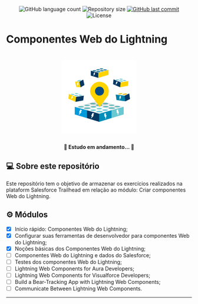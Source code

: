 <p align="center">
  <img alt="GitHub language count" src="https://img.shields.io/github/languages/count/grochavieira/trailhead_create_lwc?color=%2304D361&style=flat">

  <img alt="Repository size" src="https://img.shields.io/github/repo-size/grochavieira/trailhead_create_lwc?style=flat">
  
  <a href="https://github.com/grochavieira/trailhead_create_lwc/commits/master">
    <img alt="GitHub last commit" src="https://img.shields.io/github/last-commit/grochavieira/trailhead_create_lwc?style=flat">
  </a>
    
   <img alt="License" src="https://img.shields.io/badge/license-MIT-brightgreen?style=flat">
 
</p>

# Componentes Web do Lightning

<h1 align="center">
    <img src="./.github/badge.png" />
</h1>

<h4 align="center"> 
	🚧  Estudo em andamento... 🚧
</h4>

## 💻 Sobre este repositório

Este repositório tem o objetivo de armazenar os exercícios realizados na plataform Salesforce Trailhead em relação ao módulo: Criar componentes Web do Lightning.

## ⚙️ Módulos

- [x] Início rápido: Componentes Web do Lightning;
- [x] Configurar suas ferramentas de desenvolvedor para componentes Web do Lightning;
- [x] Noções básicas dos Componentes Web do Lightning;
- [ ] Componentes Web do Lightning e dados do Salesforce;
- [ ] Testes dos componentes Web do Lightning;
- [ ] Lightning Web Components for Aura Developers;
- [ ] Lightning Web Components for Visualforce Developers;
- [ ] Build a Bear-Tracking App with Lightning Web Components;
- [ ] Communicate Between Lightning Web Components.

---